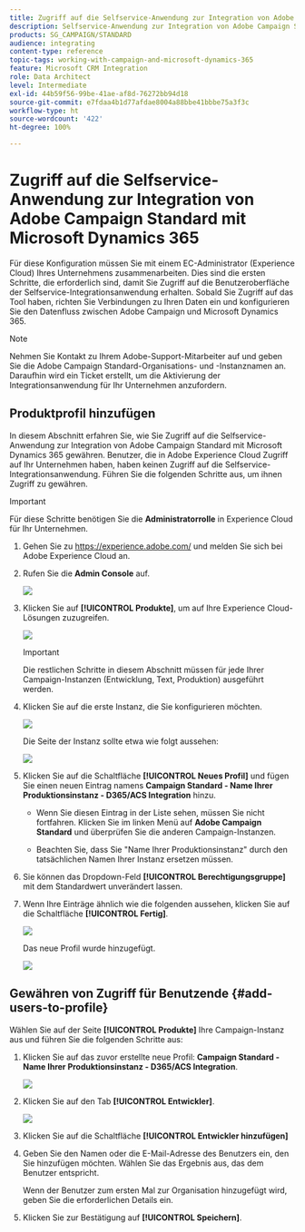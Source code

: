 ```yaml
---
title: Zugriff auf die Selfservice-Anwendung zur Integration von Adobe Campaign Standard mit Dynamics 365 anfordern
description: Selfservice-Anwendung zur Integration von Adobe Campaign Standard mit Dynamics 365
products: SG_CAMPAIGN/STANDARD
audience: integrating
content-type: reference
topic-tags: working-with-campaign-and-microsoft-dynamics-365
feature: Microsoft CRM Integration
role: Data Architect
level: Intermediate
exl-id: 44b59f56-99be-41ae-af8d-76272bb94d18
source-git-commit: e7fdaa4b1d77afdae8004a88bbe41bbbe75a3f3c
workflow-type: ht
source-wordcount: '422'
ht-degree: 100%

---
```


# Zugriff auf die Selfservice-Anwendung zur Integration von Adobe Campaign Standard mit Microsoft Dynamics 365

Für diese Konfiguration müssen Sie mit einem EC-Administrator (Experience Cloud) Ihres Unternehmens zusammenarbeiten. Dies sind die ersten Schritte, die erforderlich sind, damit Sie Zugriff auf die Benutzeroberfläche der Selfservice-Integrationsanwendung erhalten. Sobald Sie Zugriff auf das Tool haben, richten Sie Verbindungen zu Ihren Daten ein und konfigurieren Sie den Datenfluss zwischen Adobe Campaign und Microsoft Dynamics 365.

>[!NOTE]
>
>Nehmen Sie Kontakt zu Ihrem Adobe-Support-Mitarbeiter auf und geben Sie die Adobe Campaign Standard-Organisations- und -Instanznamen an. Daraufhin wird ein Ticket erstellt, um die Aktivierung der Integrationsanwendung für Ihr Unternehmen anzufordern.

## Produktprofil hinzufügen

In diesem Abschnitt erfahren Sie, wie Sie Zugriff auf die Selfservice-Anwendung zur Integration von Adobe Campaign Standard mit Microsoft Dynamics 365 gewähren. Benutzer, die in Adobe Experience Cloud Zugriff auf Ihr Unternehmen haben, haben keinen Zugriff auf die Selfservice-Integrationsanwendung. Führen Sie die folgenden Schritte aus, um ihnen Zugriff zu gewähren.

>[!IMPORTANT]
>
> Für diese Schritte benötigen Sie die **Administratorrolle** in Experience Cloud für Ihr Unternehmen.

1. Gehen Sie zu https://experience.adobe.com/ und melden Sie sich bei Adobe Experience Cloud an.
1. Rufen Sie die **Admin Console** auf.

   ![](assets/do-not-localize/d365-to-acs-access-3.png)

1. Klicken Sie auf **[!UICONTROL Produkte]**, um auf Ihre Experience Cloud-Lösungen zuzugreifen.

   ![](assets/do-not-localize/d365-to-acs-access-6.png)


   >[!IMPORTANT]
   >
   >Die restlichen Schritte in diesem Abschnitt müssen für jede Ihrer Campaign-Instanzen (Entwicklung, Text, Produktion) ausgeführt werden.

1. Klicken Sie auf die erste Instanz, die Sie konfigurieren möchten.

   ![](assets/do-not-localize/d365-to-acs-access-6.png)

   Die Seite der Instanz sollte etwa wie folgt aussehen:

   ![](assets/do-not-localize/d365-to-acs-access-8.png)

1. Klicken Sie auf die Schaltfläche **[!UICONTROL Neues Profil]** und fügen Sie einen neuen Eintrag namens **Campaign Standard - Name Ihrer Produktionsinstanz - D365/ACS Integration** hinzu.

   * Wenn Sie diesen Eintrag in der Liste sehen, müssen Sie nicht fortfahren. Klicken Sie im linken Menü auf **Adobe Campaign Standard** und überprüfen Sie die anderen Campaign-Instanzen.

   * Beachten Sie, dass Sie &quot;Name Ihrer Produktionsinstanz&quot; durch den tatsächlichen Namen Ihrer Instanz ersetzen müssen.

1. Sie können das Dropdown-Feld **[!UICONTROL Berechtigungsgruppe]** mit dem Standardwert unverändert lassen.

1. Wenn Ihre Einträge ähnlich wie die folgenden aussehen, klicken Sie auf die Schaltfläche **[!UICONTROL Fertig]**.

   ![](assets/do-not-localize/d365-to-acs-access-14.png)

   Das neue Profil wurde hinzugefügt.

   ![](assets/do-not-localize/d365-to-acs-access-15.png)

## Gewähren von Zugriff für Benutzende {#add-users-to-profile}

Wählen Sie auf der Seite **[!UICONTROL Produkte]** Ihre Campaign-Instanz aus und führen Sie die folgenden Schritte aus:

1. Klicken Sie auf das zuvor erstellte neue Profil: **Campaign Standard - Name Ihrer Produktionsinstanz - D365/ACS Integration**.

   ![](assets/do-not-localize/d365-to-acs-access-15.png)

1. Klicken Sie auf den Tab **[!UICONTROL Entwickler]**.

   ![](assets/do-not-localize/d365-to-acs-access-18.png)

1. Klicken Sie auf die Schaltfläche **[!UICONTROL Entwickler hinzufügen]**

1. Geben Sie den Namen oder die E-Mail-Adresse des Benutzers ein, den Sie hinzufügen möchten.  Wählen Sie das Ergebnis aus, das dem Benutzer entspricht.

   Wenn der Benutzer zum ersten Mal zur Organisation hinzugefügt wird, geben Sie die erforderlichen Details ein.

1. Klicken Sie zur Bestätigung auf **[!UICONTROL Speichern]**.
